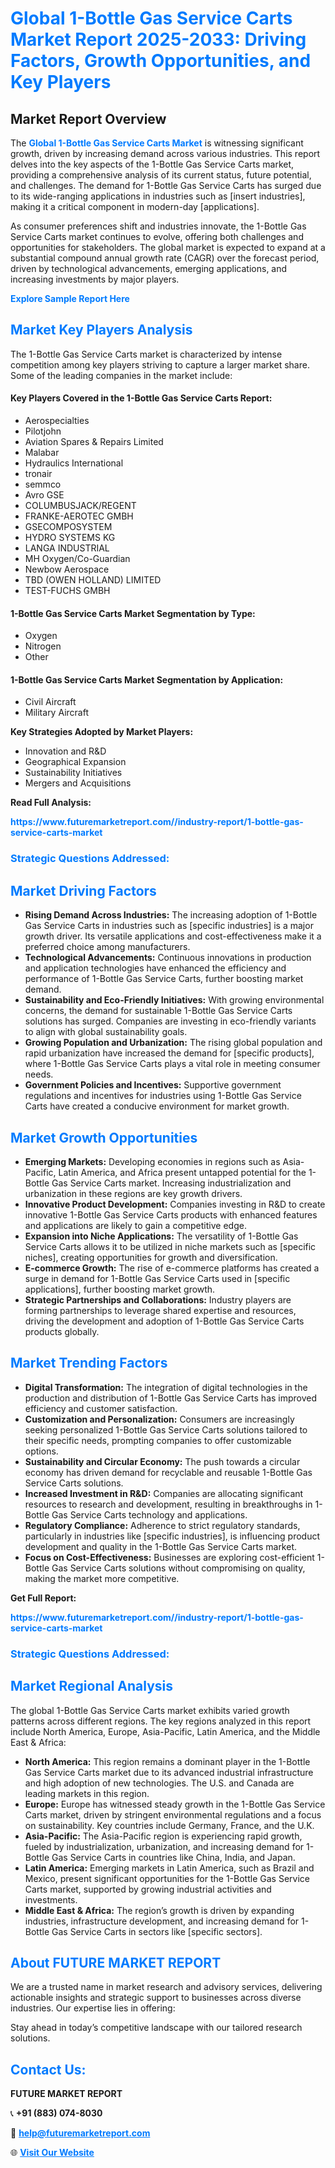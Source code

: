 <h1 style="color: #007BFF;">Global 1-Bottle Gas Service Carts Market Report 2025-2033: Driving Factors, Growth Opportunities, and Key Players</h1>

<section id="overview">
<h2>Market Report Overview</h2>
<p>The <a href="https://www.futuremarketreport.com//industry-report/1-bottle-gas-service-carts-market" style="color: #007BFF; text-decoration: none;"><strong>Global 1-Bottle Gas Service Carts Market</strong></a> is witnessing significant growth, driven by increasing demand across various industries. This report delves into the key aspects of the 1-Bottle Gas Service Carts market, providing a comprehensive analysis of its current status, future potential, and challenges. The demand for 1-Bottle Gas Service Carts has surged due to its wide-ranging applications in industries such as [insert industries], making it a critical component in modern-day [applications].</p>
<p>As consumer preferences shift and industries innovate, the 1-Bottle Gas Service Carts market continues to evolve, offering both challenges and opportunities for stakeholders. The global market is expected to expand at a substantial compound annual growth rate (CAGR) over the forecast period, driven by technological advancements, emerging applications, and increasing investments by major players.</p>
</section>

<section id="overview">
<p><a href="https://www.futuremarketreport.com//request-sample/reportId=49894" style="color: #007BFF; text-decoration: none;"><strong>Explore Sample Report Here</strong></a></p>
</section>

<section id="key-players">
<h2 style="color: #007BFF;">Market Key Players Analysis</h2>
<p>The 1-Bottle Gas Service Carts market is characterized by intense competition among key players striving to capture a larger market share. Some of the leading companies in the market include:</p>
<h4>Key Players Covered in the 1-Bottle Gas Service Carts Report:</h4>
<ul><li>Aerospecialties</li><li>Pilotjohn</li><li>Aviation Spares &amp; Repairs Limited</li><li>Malabar</li><li>Hydraulics International</li><li>tronair</li><li>semmco</li><li>Avro GSE</li><li>COLUMBUSJACK/REGENT</li><li>FRANKE-AEROTEC GMBH</li><li>GSECOMPOSYSTEM</li><li>HYDRO SYSTEMS KG</li><li>LANGA INDUSTRIAL</li><li>MH Oxygen/Co-Guardian</li><li>Newbow Aerospace</li><li>TBD (OWEN HOLLAND) LIMITED</li><li>TEST-FUCHS GMBH</li></ul>
<h4>1-Bottle Gas Service Carts Market Segmentation by Type:</h4>
<ul><li>Oxygen</li><li>Nitrogen</li><li>Other</li></ul>

<h4>1-Bottle Gas Service Carts Market Segmentation by Application:</h4>
<ul><li>Civil Aircraft</li><li>Military Aircraft</li></ul>
<p><strong>Key Strategies Adopted by Market Players:</strong></p>
<ul>
<li>Innovation and R&D</li>
<li>Geographical Expansion</li>
<li>Sustainability Initiatives</li>
<li>Mergers and Acquisitions</li>
</ul>
</section>

<section>
<p><strong>Read Full Analysis: </strong></p><a href="https://www.futuremarketreport.com//industry-report/1-bottle-gas-service-carts-market" style="color: #007BFF; text-decoration: none;"><strong>https://www.futuremarketreport.com//industry-report/1-bottle-gas-service-carts-market</strong></a>
<h3 style="color: #007BFF;">Strategic Questions Addressed:</h3>
</section>

<section id="driving-factors">
<h2 style="color: #007BFF;">Market Driving Factors</h2>
<ul>
<li><strong>Rising Demand Across Industries:</strong> The increasing adoption of 1-Bottle Gas Service Carts in industries such as [specific industries] is a major growth driver. Its versatile applications and cost-effectiveness make it a preferred choice among manufacturers.</li>
<li><strong>Technological Advancements:</strong> Continuous innovations in production and application technologies have enhanced the efficiency and performance of 1-Bottle Gas Service Carts, further boosting market demand.</li>
<li><strong>Sustainability and Eco-Friendly Initiatives:</strong> With growing environmental concerns, the demand for sustainable 1-Bottle Gas Service Carts solutions has surged. Companies are investing in eco-friendly variants to align with global sustainability goals.</li>
<li><strong>Growing Population and Urbanization:</strong> The rising global population and rapid urbanization have increased the demand for [specific products], where 1-Bottle Gas Service Carts plays a vital role in meeting consumer needs.</li>
<li><strong>Government Policies and Incentives:</strong> Supportive government regulations and incentives for industries using 1-Bottle Gas Service Carts have created a conducive environment for market growth.</li>
</ul>
</section>

<section id="growth-opportunities">
<h2 style="color: #007BFF;">Market Growth Opportunities</h2>
<ul>
<li><strong>Emerging Markets:</strong> Developing economies in regions such as Asia-Pacific, Latin America, and Africa present untapped potential for the 1-Bottle Gas Service Carts market. Increasing industrialization and urbanization in these regions are key growth drivers.</li>
<li><strong>Innovative Product Development:</strong> Companies investing in R&D to create innovative 1-Bottle Gas Service Carts products with enhanced features and applications are likely to gain a competitive edge.</li>
<li><strong>Expansion into Niche Applications:</strong> The versatility of 1-Bottle Gas Service Carts allows it to be utilized in niche markets such as [specific niches], creating opportunities for growth and diversification.</li>
<li><strong>E-commerce Growth:</strong> The rise of e-commerce platforms has created a surge in demand for 1-Bottle Gas Service Carts used in [specific applications], further boosting market growth.</li>
<li><strong>Strategic Partnerships and Collaborations:</strong> Industry players are forming partnerships to leverage shared expertise and resources, driving the development and adoption of 1-Bottle Gas Service Carts products globally.</li>
</ul>
</section>

<section id="trending-factors">
<h2 style="color: #007BFF;">Market Trending Factors</h2>
<ul>
<li><strong>Digital Transformation:</strong> The integration of digital technologies in the production and distribution of 1-Bottle Gas Service Carts has improved efficiency and customer satisfaction.</li>
<li><strong>Customization and Personalization:</strong> Consumers are increasingly seeking personalized 1-Bottle Gas Service Carts solutions tailored to their specific needs, prompting companies to offer customizable options.</li>
<li><strong>Sustainability and Circular Economy:</strong> The push towards a circular economy has driven demand for recyclable and reusable 1-Bottle Gas Service Carts solutions.</li>
<li><strong>Increased Investment in R&D:</strong> Companies are allocating significant resources to research and development, resulting in breakthroughs in 1-Bottle Gas Service Carts technology and applications.</li>
<li><strong>Regulatory Compliance:</strong> Adherence to strict regulatory standards, particularly in industries like [specific industries], is influencing product development and quality in the 1-Bottle Gas Service Carts market.</li>
<li><strong>Focus on Cost-Effectiveness:</strong> Businesses are exploring cost-efficient 1-Bottle Gas Service Carts solutions without compromising on quality, making the market more competitive.</li>
</ul>
</section>

<section>
<p><strong>Get Full Report: </strong></p><a href="https://www.futuremarketreport.com//industry-report/1-bottle-gas-service-carts-market" style="color: #007BFF; text-decoration: none;"><strong>https://www.futuremarketreport.com//industry-report/1-bottle-gas-service-carts-market</strong></a>
<h3 style="color: #007BFF;">Strategic Questions Addressed:</h3>
</section>


<section id="regional-analysis">
<h2 style="color: #007BFF;">Market Regional Analysis</h2>
<p>The global 1-Bottle Gas Service Carts market exhibits varied growth patterns across different regions. The key regions analyzed in this report include North America, Europe, Asia-Pacific, Latin America, and the Middle East & Africa:</p>
<ul>
<li><strong>North America:</strong> This region remains a dominant player in the 1-Bottle Gas Service Carts market due to its advanced industrial infrastructure and high adoption of new technologies. The U.S. and Canada are leading markets in this region.</li>
<li><strong>Europe:</strong> Europe has witnessed steady growth in the 1-Bottle Gas Service Carts market, driven by stringent environmental regulations and a focus on sustainability. Key countries include Germany, France, and the U.K.</li>
<li><strong>Asia-Pacific:</strong> The Asia-Pacific region is experiencing rapid growth, fueled by industrialization, urbanization, and increasing demand for 1-Bottle Gas Service Carts in countries like China, India, and Japan.</li>
<li><strong>Latin America:</strong> Emerging markets in Latin America, such as Brazil and Mexico, present significant opportunities for the 1-Bottle Gas Service Carts market, supported by growing industrial activities and investments.</li>
<li><strong>Middle East & Africa:</strong> The region’s growth is driven by expanding industries, infrastructure development, and increasing demand for 1-Bottle Gas Service Carts in sectors like [specific sectors].</li>
</ul>
</section>

<footer>
<h2 style="color: #007BFF;">About FUTURE MARKET REPORT</h2>
<p>We are a trusted name in market research and advisory services, delivering actionable insights and strategic support to businesses across diverse industries. Our expertise lies in offering:</p>

<p>Stay ahead in today’s competitive landscape with our tailored research solutions.</p>

<h2 style="color: #007BFF;">Contact Us:</h2>
<p><strong>FUTURE MARKET REPORT</strong></p>
<p>📞 <strong>+91 (883) 074-8030</strong></p>
<p>📧 <strong><a href="mailto:help@futuremarketreport.com" style="color: #007BFF;">help@futuremarketreport.com</a></strong></p>
<p>🌐 <strong><a href="https://www.futuremarketreport.com/" style="color: #007BFF;">Visit Our Website</a></strong></p>
</footer>